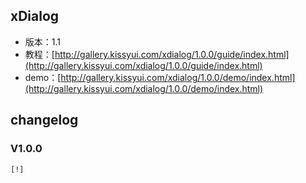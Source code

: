 ## xDialog

* 版本：1.1
* 教程：[http://gallery.kissyui.com/xdialog/1.0.0/guide/index.html](http://gallery.kissyui.com/xdialog/1.0.0/guide/index.html)
* demo：[http://gallery.kissyui.com/xdialog/1.0.0/demo/index.html](http://gallery.kissyui.com/xdialog/1.0.0/demo/index.html)

## changelog

### V1.0.0

    [!]


